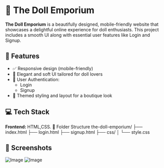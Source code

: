 # 🎀 The Doll Emporium
**The Doll Emporium** is a beautifully designed, mobile-friendly website that showcases a delightful online experience for doll enthusiasts. 
This project includes a smooth UI along with essential user features like Login and Signup.
## 📱 Features
- ✅ Responsive design (mobile-friendly)
- 🎨 Elegant and soft UI tailored for doll lovers
- 🔐 User Authentication:
  - Login
  - Signup
- 🧸 Themed styling and layout for a boutique look
## 💻 Tech Stack
 **Frontend:** HTML,CSS.
 📂 Folder Structure
the-doll-emporium/
├── index.html
├── login.html
├── signup.html
├── css/
│   └── style.css
## 📸 Screenshots
![Image](https://github.com/user-attachments/assets/69c879a3-1dd2-4fd2-a8e1-d0b006cafe94)
![Image](https://github.com/user-attachments/assets/e25938c1-2cf7-4ffc-82d5-ac2333cdce6e)

